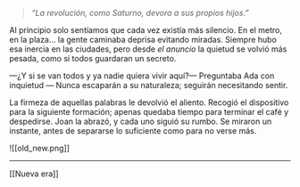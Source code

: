
>*“La revolución, como Saturno, devora a sus propios hijos.”*

Al principio solo sentíamos que cada vez existía más silencio. En el metro, en la plaza... la gente caminaba deprisa evitando miradas. Siempre hubo esa inercia en las ciudades, pero desde *el anuncio* la quietud se volvió más pesada, como si todos guardaran un secreto.  

—¿Y si se van todos y ya nadie quiera vivir aquí?— Preguntaba Ada con inquietud 
— Nunca escaparán a su naturaleza; seguirán necesitando sentir.

La firmeza de aquellas palabras le devolvió el aliento. Recogió el dispositivo para la siguiente formación; apenas quedaba tiempo para terminar el café y despedirse. Joan la abrazó, y cada uno siguió su rumbo. Se miraron un instante, antes de separarse lo suficiente como para no verse más.


![[old_new.png]]


---
 [[Nueva era]]
